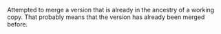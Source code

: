 Attempted to merge a version that is already in the ancestry of a working copy. That probably means that the version has already been merged before.